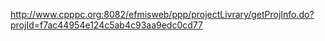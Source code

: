 http://www.cpppc.org:8082/efmisweb/ppp/projectLivrary/getProjInfo.do?projId=f7ac44954e124c5ab4c93aa9edc0cd77
